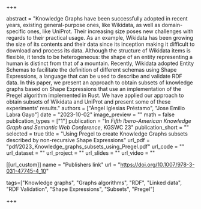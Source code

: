 +++

abstract = "Knowledge Graphs have been successfully adopted in recent years, existing general-purpose ones, like Wikidata, as well as domain-specific ones, like UniProt. Their increasing size poses new challenges with regards to their practical usage. As an example, Wikidata has been growing the size of its contents and their data since its inception making it difficult to download and process its data. Although the structure of Wikidata items is flexible, it tends to be heterogeneous: the shape of an entity representing a human is distinct from that of a mountain. Recently, Wikidata adopted Entity Schemas to facilitate the definition of different schemas using Shape Expressions, a language that can be used to describe and validate RDF data. In this paper, we present an approach to obtain subsets of knowledge graphs based on Shape Expressions that use an implementation of the Pregel algorithm implemented in Rust. We have applied our approach to obtain subsets of Wikidata and UniProt and present some of these experiments' results."
authors = ["Ángel Iglesias Préstamo", "Jose Emilio Labra Gayo"]
date = "2023-10-02"
image_preview = ""
math = false
publication_types = ["1"]
publication = "In *Fifth Ibero-American Knowledge Graph and Semantic Web Conference*, KGSWC 23"
publication_short = ""
selected = true
title = "Using Pregel to create Knowledge Graphs subsets described by non-recursive Shape Expressions"
url_pdf = "pdf/2023_Knowledge_graphs_subsets_using_Pregel.pdf"
url_code = ""
url_dataset = ""
url_project = ""
url_slides = ""
url_video = ""

[[url_custom]]
name = "Publishers link"
url = "https://doi.org/10.1007/978-3-031-47745-4_10"

tags=["Knowledge graphs", "Graphs algorithms", "RDF", "Linked data", "RDF Validation", "Shape Expressions", "Subsets", "Pregel"]

+++